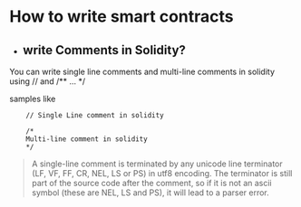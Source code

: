 # How to write smart contracts


- ## write Comments in Solidity?

You can write single line comments and multi-line comments in solidity using // and /** ... */

samples like 

``` 
    // Single Line comment in solidity

    /* 
    Multi-line comment in solidity
    */
```

> A single-line comment is terminated by any unicode line terminator (LF, VF, FF, CR, NEL, LS or PS) in utf8 encoding. The terminator is still part of the source code after the comment, so if it is not an ascii symbol (these are NEL, LS and PS), it will lead to a parser error.

